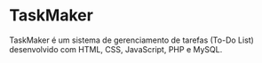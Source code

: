 # TaskMaker
TaskMaker é um sistema de gerenciamento de tarefas (To-Do List) desenvolvido com HTML, CSS, JavaScript, PHP e MySQL.

